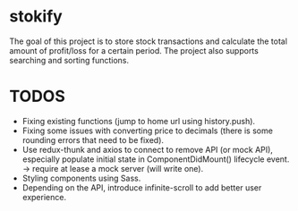 # stokify

The goal of this project is to store stock transactions and calculate the total amount of profit/loss for a certain period. The project also supports searching and sorting functions.

# TODOS

- Fixing existing functions (jump to home url using history.push).
- Fixing some issues with converting price to decimals (there is some rounding errors that need to be fixed). 
- Use redux-thunk and axios to connect to remove API (or mock API), especially populate initial state in ComponentDidMount() lifecycle event. -> require at lease a mock server (will write one).
- Styling components using Sass.
- Depending on the API, introduce infinite-scroll to add better user experience.
